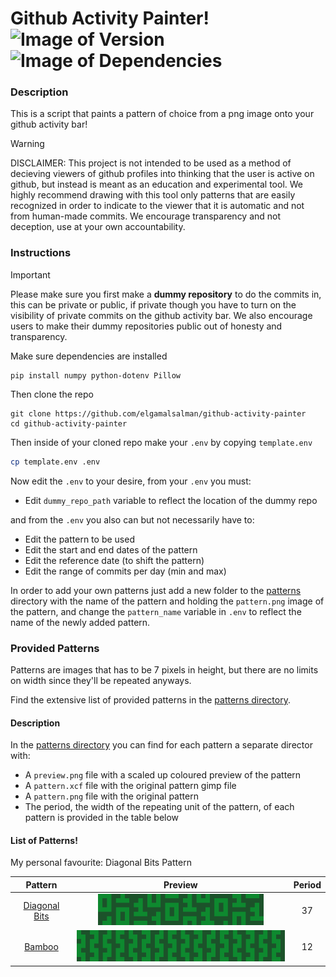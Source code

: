 # Github Activity Painter! &nbsp; ![Image of Version](https://img.shields.io/badge/version-v1.0-green) ![Image of Dependencies](https://img.shields.io/badge/dependencies-up%20to%20date-brightgreen)

### Description

This is a script that paints a pattern of choice from a png image onto your github activity bar! 

> [!WARNING]
> DISCLAIMER: This project is not intended to be used as a method of decieving viewers of github profiles into thinking
> that the user is active on github, but instead is meant as an education and experimental tool. We highly recommend drawing
> with this tool only patterns that are easily recognized in order to indicate to the viewer that it is automatic and not
> from human-made commits. We encourage transparency and not deception, use at your own accountability.

### Instructions

> [!IMPORTANT]
> Please make sure you first make a **dummy repository** to do the commits in, this can be private or public, if private
> though you have to turn on the visibility of private commits on the github activity bar. We also encourage users to make
> their dummy repositories public out of honesty and transparency.

Make sure dependencies are installed

```
pip install numpy python-dotenv Pillow
```

Then clone the repo

```
git clone https://github.com/elgamalsalman/github-activity-painter
cd github-activity-painter
```

Then inside of your cloned repo make your `.env` by copying `template.env`
```bash
cp template.env .env
```

Now edit the `.env` to your desire, from your `.env` you must:
- Edit `dummy_repo_path` variable to reflect the location of the dummy repo

and from the `.env` you also can but not necessarily have to:
- Edit the pattern to be used
- Edit the start and end dates of the pattern
- Edit the reference date (to shift the pattern)
- Edit the range of commits per day (min and max)

In order to add your own patterns just add a new folder to the [patterns](./patterns) directory with the name of the pattern and holding the `pattern.png` image of the pattern, and change the `pattern_name` variable in `.env` to reflect the name of the newly added pattern.

### Provided Patterns

Patterns are images that has to be 7 pixels in height, but there are no limits on width since they'll be repeated anyways.

Find the extensive list of provided patterns in the [patterns directory](./patterns).

#### Description

In the [patterns directory](./patterns) you can find for each pattern a separate director with:
- A `preview.png` file with a scaled up coloured preview of the  pattern
- A `pattern.xcf` file with the original pattern gimp file
- A `pattern.png` file with the original pattern
- The period, the width of the repeating unit of the pattern, of each pattern is provided in the table below

#### List of Patterns!

My personal favourite: Diagonal Bits Pattern

|             Pattern              |                                      Preview                                      | Period |
| :------------------------------: | :-------------------------------------------------------------------------------: | :----: |
| [Diagonal Bits](./patterns/diagonal_bits) | <img src="./patterns/diagonal_bits/preview.png" alt="diagonal bits pattern" height="50" /> |   37   |
| [Bamboo](./patterns/bamboo)               | <img src="./patterns/bamboo/preview.png" alt="bamboo pattern" height="50" />               |   12   |
